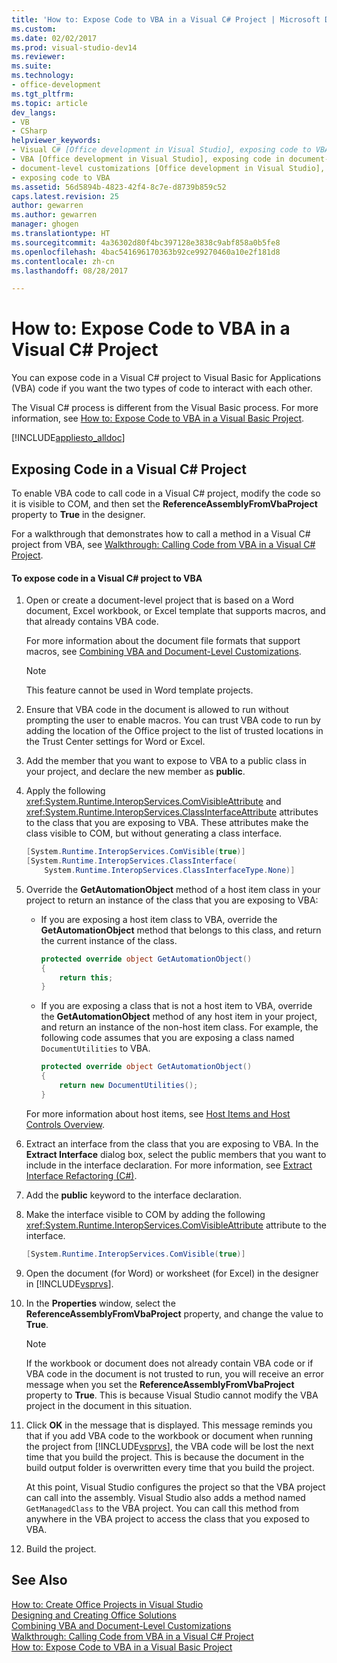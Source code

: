 ```yaml
---
title: 'How to: Expose Code to VBA in a Visual C# Project | Microsoft Docs'
ms.custom: 
ms.date: 02/02/2017
ms.prod: visual-studio-dev14
ms.reviewer: 
ms.suite: 
ms.technology:
- office-development
ms.tgt_pltfrm: 
ms.topic: article
dev_langs:
- VB
- CSharp
helpviewer_keywords:
- Visual C# [Office development in Visual Studio], exposing code to VBA
- VBA [Office development in Visual Studio], exposing code in document-level customizations
- document-level customizations [Office development in Visual Studio], exposing code
- exposing code to VBA
ms.assetid: 56d5894b-4823-42f4-8c7e-d8739b859c52
caps.latest.revision: 25
author: gewarren
ms.author: gewarren
manager: ghogen
ms.translationtype: HT
ms.sourcegitcommit: 4a36302d80f4bc397128e3838c9abf858a0b5fe8
ms.openlocfilehash: 4bac541696170363b92ce99270460a10e2f181d8
ms.contentlocale: zh-cn
ms.lasthandoff: 08/28/2017

---
```

# <a name="how-to-expose-code-to-vba-in-a-visual-c-project"></a>How to: Expose Code to VBA in a Visual C# Project
  You can expose code in a Visual C# project to Visual Basic for Applications (VBA) code if you want the two types of code to interact with each other.  
  
 The Visual C# process is different from the Visual Basic process. For more information, see [How to: Expose Code to VBA in a Visual Basic Project](../vsto/how-to-expose-code-to-vba-in-a-visual-basic-project.md).  
  
 [!INCLUDE[appliesto_alldoc](../vsto/includes/appliesto-alldoc-md.md)]  
  
## <a name="exposing-code-in-a-visual-c-project"></a>Exposing Code in a Visual C# Project  
 To enable VBA code to call code in a Visual C# project, modify the code so it is visible to COM, and then set the **ReferenceAssemblyFromVbaProject** property to **True** in the designer.  
  
 For a walkthrough that demonstrates how to call a method in a Visual C# project from VBA, see [Walkthrough: Calling Code from VBA in a Visual C&#35; Project](../vsto/walkthrough-calling-code-from-vba-in-a-visual-csharp-project.md).  
  
#### <a name="to-expose-code-in-a-visual-c-project-to-vba"></a>To expose code in a Visual C# project to VBA  
  
1.  Open or create a document-level project that is based on a Word document, Excel workbook, or Excel template that supports macros, and that already contains VBA code.  
  
     For more information about the document file formats that support macros, see [Combining VBA and Document-Level Customizations](../vsto/combining-vba-and-document-level-customizations.md).  
  
    > [!NOTE]  
    >  This feature cannot be used in Word template projects.  
  
2.  Ensure that VBA code in the document is allowed to run without prompting the user to enable macros. You can trust VBA code to run by adding the location of the Office project to the list of trusted locations in the Trust Center settings for Word or Excel.  
  
3.  Add the member that you want to expose to VBA to a public class in your project, and declare the new member as **public**.  
  
4.  Apply the following <xref:System.Runtime.InteropServices.ComVisibleAttribute> and <xref:System.Runtime.InteropServices.ClassInterfaceAttribute> attributes to the class that you are exposing to VBA. These attributes make the class visible to COM, but without generating a class interface.  
  
    ```csharp  
    [System.Runtime.InteropServices.ComVisible(true)]  
    [System.Runtime.InteropServices.ClassInterface(  
        System.Runtime.InteropServices.ClassInterfaceType.None)]  
    ```  
  
5.  Override the **GetAutomationObject** method of a host item class in your project to return an instance of the class that you are exposing to VBA:  
  
    -   If you are exposing a host item class to VBA, override the **GetAutomationObject** method that belongs to this class, and return the current instance of the class.  
  
        ```csharp  
        protected override object GetAutomationObject()  
        {  
            return this;  
        }  
        ```  
  
    -   If you are exposing a class that is not a host item to VBA, override the **GetAutomationObject** method of any host item in your project, and return an instance of the non-host item class. For example, the following code assumes that you are exposing a class named `DocumentUtilities` to VBA.  
  
        ```csharp  
        protected override object GetAutomationObject()  
        {  
            return new DocumentUtilities();  
        }  
        ```  
  
     For more information about host items, see [Host Items and Host Controls Overview](../vsto/host-items-and-host-controls-overview.md).  
  
6.  Extract an interface from the class that you are exposing to VBA. In the **Extract Interface** dialog box, select the public members that you want to include in the interface declaration. For more information, see [Extract Interface Refactoring &#40;C&#35;&#41;](/visualstudio/csharp-ide/extract-interface-refactoring-csharp).  
  
7.  Add the **public** keyword to the interface declaration.  
  
8.  Make the interface visible to COM by adding the following <xref:System.Runtime.InteropServices.ComVisibleAttribute> attribute to the interface.  
  
    ```csharp  
    [System.Runtime.InteropServices.ComVisible(true)]  
    ```  
  
9. Open the document (for Word) or worksheet (for Excel) in the designer in [!INCLUDE[vsprvs](../sharepoint/includes/vsprvs-md.md)].  
  
10. In the **Properties** window, select the **ReferenceAssemblyFromVbaProject** property, and change the value to **True**.  
  
    > [!NOTE]  
    >  If the workbook or document does not already contain VBA code or if VBA code in the document is not trusted to run, you will receive an error message when you set the **ReferenceAssemblyFromVbaProject** property to **True**. This is because Visual Studio cannot modify the VBA project in the document in this situation.  
  
11. Click **OK** in the message that is displayed. This message reminds you that if you add VBA code to the workbook or document when running the project from [!INCLUDE[vsprvs](../sharepoint/includes/vsprvs-md.md)], the VBA code will be lost the next time that you build the project. This is because the document in the build output folder is overwritten every time that you build the project.  
  
     At this point, Visual Studio configures the project so that the VBA project can call into the assembly. Visual Studio also adds a method named `GetManagedClass` to the VBA project. You can call this method from anywhere in the VBA project to access the class that you exposed to VBA.  
  
12. Build the project.  
  
## <a name="see-also"></a>See Also  
 [How to: Create Office Projects in Visual Studio](../vsto/how-to-create-office-projects-in-visual-studio.md)   
 [Designing and Creating Office Solutions](../vsto/designing-and-creating-office-solutions.md)   
 [Combining VBA and Document-Level Customizations](../vsto/combining-vba-and-document-level-customizations.md)   
 [Walkthrough: Calling Code from VBA in a Visual C&#35; Project](../vsto/walkthrough-calling-code-from-vba-in-a-visual-csharp-project.md)   
 [How to: Expose Code to VBA in a Visual Basic Project](../vsto/how-to-expose-code-to-vba-in-a-visual-basic-project.md)  
  
  
